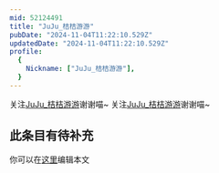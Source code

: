 ```yaml
---
mid: 52124491
title: "JuJu_桔桔游游"
pubDate: "2024-11-04T11:22:10.529Z"
updatedDate: "2024-11-04T11:22:10.529Z"
profile:
  {
    Nickname: ["JuJu_桔桔游游"],
  }
---
```


关注[JuJu_桔桔游游](https://space.bilibili.com/52124491)谢谢喵~ 关注[JuJu_桔桔游游](https://space.bilibili.com/52124491)谢谢喵~

## 此条目有待补充
你可以在[这里](https://github.com/Yuhanawa/VTuber.ICU/edit/master/src/content/v/JuJu_桔桔游游/index.md)编辑本文
